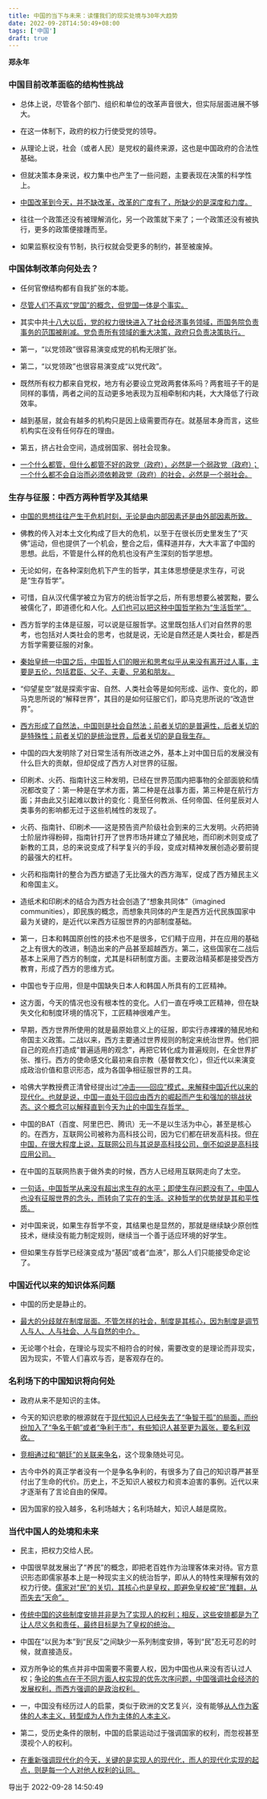 ```yaml
---
title: 中国的当下与未来：读懂我们的现实处境与30年大趋势
date: 2022-09-28T14:50:49+08:00
tags: ['中国']
draft: true
---
```


**郑永年**


### 中国目前改革面临的结构性挑战

* 总体上说，尽管各个部门、组织和单位的改革声音很大，但实际层面进展不够大。

* 在这一体制下，政府的权力行使受党的领导。

* 从理论上说，社会（或者人民）是党权的最终来源，这也是中国政府的合法性基础。

* 但就决策本身来说，权力集中也产生了一些问题，主要表现在决策的科学性上。

* [中国改革到今天，并不缺改革，改革的广度有了，所缺少的是深度和力度。]()

* 往往一个政策还没有被理解消化，另一个政策就下来了；一个政策还没有被执行，更多的政策便接踵而至。

* 如果监察权没有节制，执行权就会受更多的制约，甚至被废掉。


### 中国体制改革向何处去？

* 任何官僚结构都有自我扩张的本能。

* [尽管人们不喜欢“党国”的概念，但党国一体是个事实。]()

* 其实中共[十八大以后，党的权力很快进入了社会经济事务领域，而国务院负责事务的范围被削减。党负责所有领域的重大决策，政府只负责决策执行。]()

* 第一，“以党领政”很容易演变成党的机构无限扩张。

* 第二，“以党领政”也很容易演变成“以党代政”。

* 既然所有权力都来自党权，地方有必要设立党政两套体系吗？两套班子干的是同样的事情，两者之间的互动更多地表现为互相牵制和内耗，大大降低了行政效率。

* 越到基层，就会有越多的机构只是因上级需要而存在。就基层本身而言，这些机构实在没有任何存在的理由。

* 第五，挤占社会空间，造成弱国家、弱社会现象。

* [一个什么都管，但什么都管不好的政党（政府），必然是一个弱政党（政府）；一个什么都不会自治而必须依赖政党（政府）的社会，必然是一个弱社会。]()


### 生存与征服：中西方两种哲学及其结果

* [中国的思想往往产生于危机时刻，无论是由内部因素还是由外部因素所致。]()

* 佛教的传入对本土文化构成了巨大的危机，以至于在很长历史里发生了“灭佛”运动，但也提供了一个机会，整合之后，儒释道并存，大大丰富了中国的思想。此后，不管是什么样的危机也没有产生深刻的哲学思想。

* 无论如何，在各种深刻危机下产生的哲学，其主体思想便是求生存，可说是“生存哲学”。

* 可惜，自从汉代儒学被立为官方的统治哲学之后，所有思想要么被罢黜，要么被儒化了，即道德化和人化。[人们也可以把这种中国哲学称为“生活哲学”。]()

* 西方哲学的主体是征服，可以说是征服哲学。这里既包括人们对自然界的思考，也包括对人类社会的思考，也就是说，无论是自然还是人类社会，都是西方哲学需要征服的对象。

* [秦始皇统一中国之后，中国哲人们的眼光和思考似乎从来没有离开过人事，主要是五伦，包括君臣、父子、夫妻、兄弟和朋友。]()

* “仰望星空”就是探索宇宙、自然、人类社会等是如何形成、运作、变化的，即马克思所说的“解释世界”，其目的是如何征服它们，即马克思所说的“改造世界”。

* [西方形成了自然法，中国则是社会自然法；前者关切的是普遍性，后者关切的是特殊性；前者关切的是统治世界，后者关切的是自我生存。]()

* 中国的四大发明除了对日常生活有所改进之外，基本上对中国日后的发展没有什么巨大的贡献，但却促成了西方人对世界的征服。

* 印刷术、火药、指南针这三种发明，已经在世界范围内把事物的全部面貌和情况都改变了：第一种是在学术方面，第二种是在战事方面，第三种是在航行方面；并由此又引起难以数计的变化：竟至任何教派、任何帝国、任何星辰对人类事务的影响都无过于这些机械性的发现了。

* 火药、指南针、印刷术——这是预告资产阶级社会到来的三大发明。火药把骑士阶层炸得粉碎，指南针打开了世界市场并建立了殖民地，而印刷术则变成了新教的工具，总的来说变成了科学复兴的手段，变成对精神发展创造必要前提的最强大的杠杆。

* 火药和指南针的整合为西方塑造了无比强大的西方海军，促成了西方殖民主义和帝国主义。

* 造纸术和印刷术的结合为西方社会创造了“想象共同体”（imagined communities），即民族的概念，而想象共同体的产生是西方近代民族国家中最为关键的，是近代以来西方征服世界的内部制度基础。

* 第一，日本和韩国原创性的技术也不是很多，它们精于应用，并在应用的基础之上有很大的改进，制造出来的产品甚至超越西方。第二，这些国家在二战后基本上采用了西方的制度，尤其是科研制度方面。主要政治精英都是接受西方教育，形成了西方的思维方式。

* 中国也专于应用，但是中国缺失日本人和韩国人所具有的工匠精神。

* 这方面，今天的情况也没有根本性的变化。人们一直在呼唤工匠精神，但在缺失文化和制度环境的情况下，工匠精神很难产生。

* 早期，西方世界所使用的就是最原始意义上的征服，即实行赤裸裸的殖民地和帝国主义政策。二战以来，西方主要通过世界规则的制定来统治世界。他们把自己的观点打造成“普遍适用的观念”，再把它转化成为普遍规则，在全世界扩张、推行。西方的使命感文化最初来自宗教（基督教文化），但近代以来演变成政治价值和意识形态，成为各国争相征服世界的工具。

* 哈佛大学教授费正清曾经提出过[“冲击——回应”模式，来解释中国近代以来的现代化。也就是说，中国一直处于回应由西方的崛起而产生和强加的挑战状态。这个概念可以解释直到今天为止的中国生存哲学。]()

* 中国的BAT（百度、阿里巴巴、腾讯）无一不是以生活为中心，甚至是核心的。在西方，互联网公司被称为高科技公司，因为它们都在研发高科技。但[在中国，在很大程度上说，互联网公司与其说是高科技公司，倒不如说是高科技应用公司。]()

* 在中国的互联网热衷于做外卖的时候，西方人已经用互联网走向了太空。

* [一句话，中国哲学从来没有超出求生存的水平；即使生存问题没有了，中国人也没有征服世界的念头，而转向了实在的生活。这种哲学的优势就是其和平性质。]()

* 对中国来说，如果生存哲学不变，其结果也是显然的，那就是继续缺少原创性技术，继续没有能力制定规则，继续当一个善于适应环境的好学生。

* 但如果生存哲学已经演变成为“基因”或者“血液”，那么人们只能接受命定论了。


### 中国近代以来的知识体系问题

* 中国的历史是静止的。

* [最大的分歧就在制度层面。不管怎样的社会，制度是其核心，因为制度是调节人与人、人与社会、人与自然的中介。]()

* 无论哪个社会，在理论与现实不相符合的时候，需要改变的是理论而非现实，因为现实，不管人们喜欢与否，是客观存在的。


### 名利场下的中国知识将向何处

* 政府从来不是知识的主体。

* 今天的知识悲歌的根源就在于[现代知识人已经失去了“争智于孤”的局面，而纷纷加入了“争名于朝”或者“争利于市”，有些知识人甚至更为嚣张，要名利双收。]()

* [竞相通过和“朝廷”的关联来争名]()，这个现象随处可见。

* 古今中外的真正学者没有一个是争名争利的，有很多为了自己的知识尊严甚至付出了生命的代价。历史上，不乏知识人被权力和资本迫害的事例。近代以来才逐渐有了言论自由的保障。

* 因为国家的投入越多，名利场越大；名利场越大，知识人越是腐败。


### 当代中国人的处境和未来

* 民主，把权力交给人民。

* 中国很早就发展出了“养民”的概念，即把老百姓作为治理客体来对待。官方意识形态即儒家基本上是一种现实主义的统治哲学，即从人的特性来理解有效的权力行使。[儒家对“民”的关切，其核心也是皇权，即避免皇权被“民”推翻，从而失去“天命”。]()

* [传统中国的这些制度安排并非是为了实现人的权利；相反，这些安排都是为了让人尽义务和责任，最终目标是为了皇权的统治。]()

* 中国在“以民为本”到“民反”之间缺少一系列制度安排，等到“民”忍无可忍的时候，就直接造反。

* 双方所争论的焦点并非中国需要不需要人权，因为中国也从来没有否认过人权；[争论的焦点在于不同方面人权实现的优先次序问题，中国强调社会经济的发展权利，而西方强调的是政治权利。]()

* 一，中国没有经历过人的启蒙，类似于欧洲的文艺复兴，没有能够[从人作为客体的人本主义，转型成为人作为主体的人本主义]()。

* 第二，受历史条件的限制，中国的启蒙运动过于强调国家的权利，而忽视甚至漠视个人的权利。

* [在重新强调现代化的今天，关键的是实现人的现代化，而人的现代化实现的起点，则是每一个人对他人权利的认同。]()

导出于 2022-09-28 14:50:49

